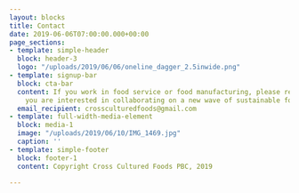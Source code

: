 ```yaml
---
layout: blocks
title: Contact
date: 2019-06-06T07:00:00.000+00:00
page_sections:
- template: simple-header
  block: header-3
  logo: "/uploads/2019/06/06/oneline_dagger_2.5inwide.png"
- template: signup-bar
  block: cta-bar
  content: If you work in food service or food manufacturing, please reach out if
    you are interested in collaborating on a new wave of sustainable foods!
  email_recipient: crossculturedfoods@gmail.com
- template: full-width-media-element
  block: media-1
  image: "/uploads/2019/06/10/IMG_1469.jpg"
  caption: ''
- template: simple-footer
  block: footer-1
  content: Copyright Cross Cultured Foods PBC, 2019

---
```

